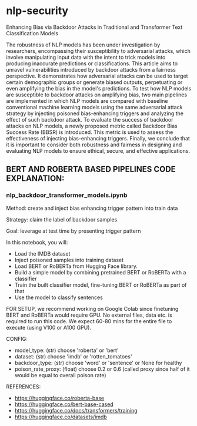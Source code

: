 # nlp-security
Enhancing Bias via Backdoor Attacks in Traditional and Transformer Text Classification Models

The robustness of NLP models has been under investigation by researchers, encompassing their susceptibility to adversarial attacks, which involve manipulating input data with the intent to trick models into producing inaccurate predictions or classifications. This article aims to unravel vulnerabilities introduced by backdoor attacks from a fairness perspective. It demonstrates how adversarial attacks can be used to target certain demographic groups or generate biased outputs, perpetuating or even amplifying the bias in the model's predictions. To test how NLP models are susceptible to backdoor attacks on amplifying bias, two main pipelines are  implemented in which NLP models are compared with baseline conventional machine learning models using the same adversarial attack strategy by injecting poisoned bias-enhancing triggers and analyzing the effect of such backdoor attack. To evaluate the success of backdoor attacks on NLP models, a newly proposed metric called Backdoor Bias Success Rate (BBSR) is introduced. This metric is used to assess the effectiveness of injecting bias-enhancing triggers. Finally, we conclude that it is important to consider both robustness and fairness in designing and evaluating NLP models to ensure ethical, secure, and effective applications.

## BERT AND ROBERTA BASED PIPELINES CODE EXPLANATION:
### nlp_backdoor_transformer_models.ipynb

Method: create and inject bias enhancing trigger pattern into train data

Strategy: claim the label of backdoor samples

Goal: leverage at test time by presenting trigger pattern

In this notebook, you will:

- Load the IMDB dataset
- Inject poisoned samples into training dataset
- Load BERT or RoBERTa from Hugging Face library.
- Build a simple model by combining pretrained BERT or RoBERTa with a classifier
- Train the built classifier model, fine-tuning BERT or RoBERTa as part of that
- Use the model to classify sentences

FOR SETUP, we recommend working on Google Colab since finetuning BERT and RoBERTa would require GPU. No external files, data etc. is required to run this code. We expect 60-80 mins for the entire file to execute (using V100 or A100 GPU).

CONFIG:
- model_type: (str) choose 'roberta' or 'bert'
- dataset: (str) choose 'imdb' or 'rotten_tomatoes'
- backdoor_type: (str) choose 'word' or 'sentence' or None for healthy
- poison_rate_proxy: (float) choose 0.2 or 0.6 (called proxy since half of it would be equal to overall poison rate)

REFERENCES:
- https://huggingface.co/roberta-base
- https://huggingface.co/bert-base-cased
- https://huggingface.co/docs/transformers/training
- https://huggingface.co/datasets/imdb

